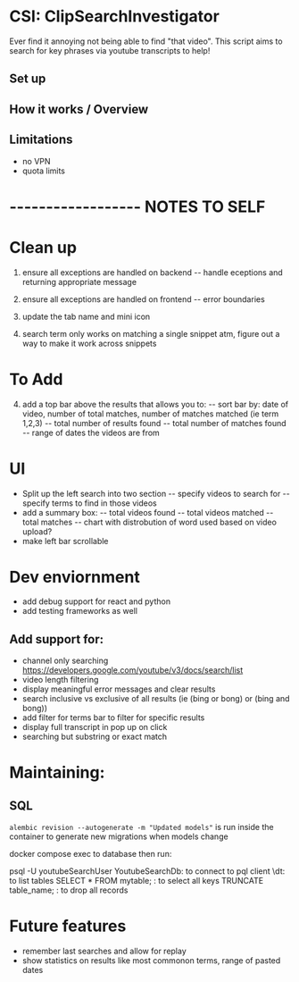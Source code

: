 # CSI: ClipSearchInvestigator
Ever find it annoying not being able to find "that video". This script aims to search for key phrases via youtube transcripts to help!

## Set up


## How it works / Overview


## Limitations
- no VPN
- quota limits




# ------------------ NOTES TO SELF

# Clean up
1. ensure all exceptions are handled on backend
-- handle eceptions and returning appropriate message

2. ensure all exceptions are handled on frontend 
-- error boundaries

3. update the tab name and mini icon

4. search term only works on matching a single snippet atm, figure out a way to make it work across snippets



# To Add
4. add a top bar above the results that allows you to:
-- sort bar by: date of video, number of total matches, number of matches matched (ie term 1,2,3) 
-- total number of results found
-- total number of matches found
-- range of dates the videos are from

# UI
- Split up the left search into two section
-- specify videos to search for
-- specify terms to find in those videos
- add a summary box:
-- total videos found
-- total videos matched
-- total matches
-- chart with distrobution of word used based on video upload?
- make left bar scrollable

# Dev enviornment
- add debug support for react and python
- add testing frameworks as well

## Add support for:
- channel only searching https://developers.google.com/youtube/v3/docs/search/list
- video length filtering
- display meaningful error messages and clear results 
- search inclusive vs exclusive of all results (ie (bing or bong) or (bing and bong))
- add filter for terms bar to filter for specific results    
- display full transcript in pop up on click 
- searching but substring or exact match


# Maintaining:
## SQL
`alembic revision --autogenerate -m "Updated models"` is run inside the container to generate new migrations when models change

docker compose exec to database then run: 

psql -U youtubeSearchUser YoutubeSearchDb: to connect to pql client 
\dt: to list tables
SELECT * FROM mytable; : to select all keys
TRUNCATE table_name; : to drop all records



# Future features
- remember last searches and allow for replay
- show statistics on results like most commonon terms, range of pasted dates